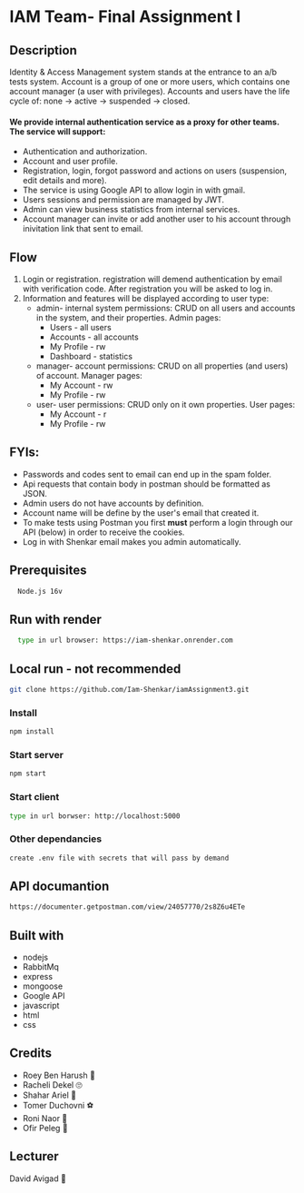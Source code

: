 # IAM Team- Final Assignment I

## Description
Identity & Access Management system stands at the entrance to an a/b tests system.
Account is a group of one or more users, which contains one account manager (a user with privileges).
Accounts and users have the life cycle of: none → active → suspended → closed.

#### We provide internal authentication service as a proxy for other teams. The service will support:
* Authentication and authorization.
* Account and user profile.
* Registration, login, forgot password and actions on users (suspension, edit details and more).
* The service is using Google API to allow login in with gmail.
* Users sessions and permission are managed by JWT.
* Admin can view business statistics from internal services.
* Account manager can invite or add another user to his account through inivitation link that sent to email.

## Flow
1.  Login or registration.
    registration will demend authentication by email with verification code.
    After registration you will be asked to log in.
2.  Information and features will be displayed according to user type:
    * admin- internal system permissions: CRUD on all users and accounts in the system, and their properties. Admin pages: 
      - Users - all users 
      - Accounts - all accounts
      - My Profile - rw
      - Dashboard - statistics
    * manager- account permissions: CRUD on all properties (and users) of account. Manager pages:
      - My Account - rw
      - My Profile - rw
    * user- user permissions: CRUD only on it own properties. User pages:
      - My Account - r
      - My Profile - rw

## FYIs:
* Passwords and codes sent to email can end up in the spam folder.
* Api requests that contain body in postman should be formatted as JSON.
* Admin users do not have accounts by definition.
* Account name will be define by the user's email that created it.
* To make tests using Postman you first **must** perform a login through our API (below) in order to receive the cookies.
* Log in with Shenkar email makes you admin automatically. 

## Prerequisites
```bash
  Node.js 16v
```
## Run with render
```bash
  type in url browser: https://iam-shenkar.onrender.com
```
## Local run - not recommended
```bash
git clone https://github.com/Iam-Shenkar/iamAssignment3.git
```
### Install
```bash
npm install
```
### Start server
```bash
npm start
```
### Start client
```bash
type in url borwser: http://localhost:5000 
```
### Other dependancies
```bash
create .env file with secrets that will pass by demand 
```
## API documantion
```bash
https://documenter.getpostman.com/view/24057770/2s8Z6u4ETe
```
## Built with
* nodejs
* RabbitMq
* express
* mongoose
* Google API
* javascript
* html
* css

## Credits
* Roey Ben Harush :ring:
* Racheli Dekel :roll_eyes:
* Shahar Ariel :guitar:
* Tomer Duchovni 	:soccer:
* Roni Naor :socks:
* Ofir Peleg :tomato:

## Lecturer
David Avigad :lollipop:
